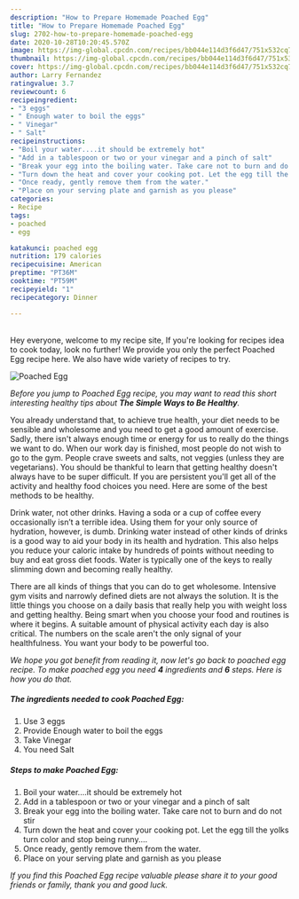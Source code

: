 ```yaml
---
description: "How to Prepare Homemade Poached Egg"
title: "How to Prepare Homemade Poached Egg"
slug: 2702-how-to-prepare-homemade-poached-egg
date: 2020-10-28T10:20:45.570Z
image: https://img-global.cpcdn.com/recipes/bb044e114d3f6d47/751x532cq70/poached-egg-recipe-main-photo.jpg
thumbnail: https://img-global.cpcdn.com/recipes/bb044e114d3f6d47/751x532cq70/poached-egg-recipe-main-photo.jpg
cover: https://img-global.cpcdn.com/recipes/bb044e114d3f6d47/751x532cq70/poached-egg-recipe-main-photo.jpg
author: Larry Fernandez
ratingvalue: 3.7
reviewcount: 6
recipeingredient:
- "3 eggs"
- " Enough water to boil the eggs"
- " Vinegar"
- " Salt"
recipeinstructions:
- "Boil your water....it should be extremely hot"
- "Add in a tablespoon or two or your vinegar and a pinch of salt"
- "Break your egg into the boiling water. Take care not to burn and do not stir"
- "Turn down the heat and cover your cooking pot. Let the egg till the yolks turn color and stop being runny...."
- "Once ready, gently remove them from the water."
- "Place on your serving plate and garnish as you please"
categories:
- Recipe
tags:
- poached
- egg

katakunci: poached egg 
nutrition: 179 calories
recipecuisine: American
preptime: "PT36M"
cooktime: "PT59M"
recipeyield: "1"
recipecategory: Dinner

---
```

<br>
Hey everyone, welcome to my recipe site, If you're looking for recipes idea to cook today, look no further! We provide you only the perfect Poached Egg recipe here. We also have wide variety of recipes to try.
<br>


![Poached Egg](https://img-global.cpcdn.com/recipes/bb044e114d3f6d47/751x532cq70/poached-egg-recipe-main-photo.jpg)

<i>Before you jump to Poached Egg recipe, you may want to read this short interesting healthy tips about <strong>The Simple Ways to Be Healthy</strong>.</i>

You already understand that, to achieve true health, your diet needs to be sensible and wholesome and you need to get a good amount of exercise. Sadly, there isn't always enough time or energy for us to really do the things we want to do. When our work day is finished, most people do not wish to go to the gym. People crave sweets and salts, not veggies (unless they are vegetarians). You should be thankful to learn that getting healthy doesn't always have to be super difficult. If you are persistent you'll get all of the activity and healthy food choices you need. Here are some of the best methods to be healthy.

Drink water, not other drinks. Having a soda or a cup of coffee every occasionally isn’t a terrible idea. Using them for your only source of hydration, however, is dumb. Drinking water instead of other kinds of drinks is a good way to aid your body in its health and hydration. This also helps you reduce your caloric intake by hundreds of points without needing to buy and eat gross diet foods. Water is typically one of the keys to really slimming down and becoming really healthy.

There are all kinds of things that you can do to get wholesome. Intensive gym visits and narrowly defined diets are not always the solution. It is the little things you choose on a daily basis that really help you with weight loss and getting healthy. Being smart when you choose your food and routines is where it begins. A suitable amount of physical activity each day is also critical. The numbers on the scale aren't the only signal of your healthfulness. You want your body to be powerful too. 


<i>We hope you got benefit from reading it, now let's go back to poached egg recipe. To make poached egg you need <strong>4</strong> ingredients and <strong>6</strong> steps. Here is how you do that.
</i>

##### The ingredients needed to cook Poached Egg:

1. Use 3 eggs
1. Provide  Enough water to boil the eggs
1. Take  Vinegar
1. You need  Salt


##### Steps to make Poached Egg:

1. Boil your water....it should be extremely hot
1. Add in a tablespoon or two or your vinegar and a pinch of salt
1. Break your egg into the boiling water. Take care not to burn and do not stir
1. Turn down the heat and cover your cooking pot. Let the egg till the yolks turn color and stop being runny....
1. Once ready, gently remove them from the water.
1. Place on your serving plate and garnish as you please


<i>If you find this Poached Egg recipe valuable please share it to your good friends or family, thank you and good luck.</i>
